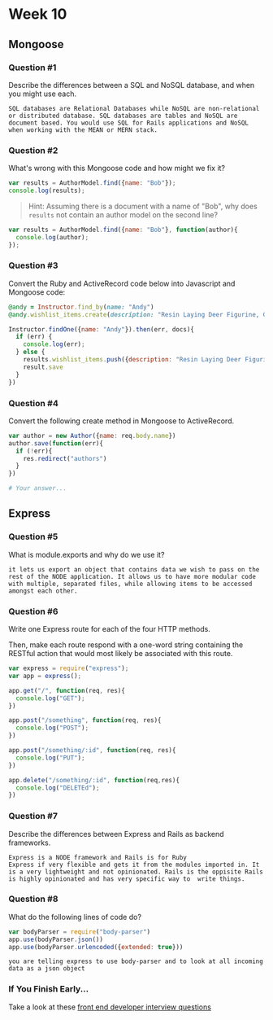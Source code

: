 # Week 10

## Mongoose

### Question #1

Describe the differences between a SQL and NoSQL database, and when you might use each.

```text
SQL databases are Relational Databases while NoSQL are non-relational or distributed database. SQL databases are tables and NoSQL are document based. You would use SQL for Rails applications and NoSQL when working with the MEAN or MERN stack.
```

### Question #2

What's wrong with this Mongoose code and how might we fix it?

```js
var results = AuthorModel.find({name: "Bob"});
console.log(results);
```

> Hint: Assuming there is a document with a name of "Bob", why does `results` not contain an author model on the second line?

```js
var results = AuthorModel.find({name: "Bob"}, function(author){
  console.log(author);
});
```

### Question #3

Convert the Ruby and ActiveRecord code below into Javascript and Mongoose code:

```rb
@andy = Instructor.find_by(name: "Andy")
@andy.wishlist_items.create(description: "Resin Laying Deer Figurine, Gold")
```

```js
Instructor.findOne({name: "Andy"}).then(err, docs){
  if (err) {
    console.log(err);
  } else {
    results.wishlist_items.push({description: "Resin Laying Deer Figurine, Gold"})
    result.save
  }
})
```

### Question #4

Convert the following create method in Mongoose to ActiveRecord.

```js
var author = new Author({name: req.body.name})
author.save(function(err){
  if (!err){
    res.redirect("authors")
  }
})
```

```rb
# Your answer...
```

## Express

### Question #5

What is module.exports and why do we use it?

```text
it lets us export an object that contains data we wish to pass on the rest of the NODE application. It allows us to have more modular code with multiple, separated files, while allowing items to be accessed amongst each other.
```

### Question #6

Write one Express route for each of the four HTTP methods.

Then, make each route respond with a one-word string containing the RESTful action that would most likely be associated with this route.

```js
var express = require("express");
var app = express();

app.get("/", function(req, res){
  console.log("GET");
})

app.post("/something", function(req, res){
  console.log("POST");
})

app.post("/something/:id", function(req, res){
  console.log("PUT");
})

app.delete("/something/:id", function(req,res){
  console.log("DELETEd");
})
```

### Question #7

Describe the differences between Express and Rails as backend frameworks.

```text
Express is a NODE framework and Rails is for Ruby
Express if very flexible and gets it from the modules imported in. It is a very lightweight and not opinionated. Rails is the oppisite Rails is highly opinionated and has very specific way to  write things.
```

### Question #8

What do the following lines of code do?

```js
var bodyParser = require("body-parser")
app.use(bodyParser.json())
app.use(bodyParser.urlencoded({extended: true}))
```

```text
you are telling express to use body-parser and to look at all incoming data as a json object
```

### If You Finish Early...

Take a look at these [front end developer interview questions](https://github.com/h5bp/Front-end-Developer-Interview-Questions/blob/master/README.md)
